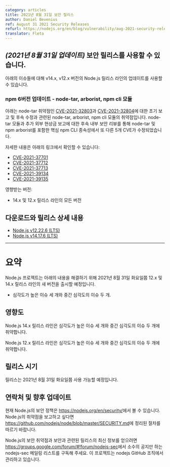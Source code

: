```yaml
---
category: articles
title: 2021년 8월 31일 보안 릴리스
author: Daniel Bevenius
ref: August 31 2021 Security Releases
refurl: https://nodejs.org/en/blog/vulnerability/aug-2021-security-releases2
translator: Fleta
---
```


<!--
## _(Update 31-Aug-2021)_ Security releases available

Updates are now available for v14.x, and v12.x Node.js release lines for the
following issues.
-->
## _(2021년 8월 31일 업데이트)_ 보안 릴리스를 사용할 수 있습니다.

아래의 이슈들에 대해 v14.x, v12.x 버전의 Node.js 릴리스 라인의 업데이트를 사용할 수 있습니다.

<!--
### npm 6 update - node-tar, arborist, npm cli modules

These are vulnerabilities in the node-tar, arborist, and npm cli modules which
are related to the initial reports and subsequent remediation of node-tar
vulnerabilities [CVE-2021-32803](https://github.com/advisories/GHSA-r628-mhmh-qjhw)
and [CVE-2021-32804](https://github.com/advisories/GHSA-3jfq-g458-7qm9).
Subsequent internal security review of node-tar and additional external bounty
reports have resulted in another 5 CVE being remediated in core npm CLI
dependencies including node-tar, and npm arborist.

You can read more about it in:

* [CVE-2021-37701](https://github.com/npm/node-tar/security/advisories/GHSA-9r2w-394v-53qc)
* [CVE-2021-37712](https://github.com/npm/node-tar/security/advisories/GHSA-qq89-hq3f-393p)
* [CVE-2021-37713](https://github.com/npm/node-tar/security/advisories/GHSA-5955-9wpr-37jh)
* [CVE-2021-39134](https://github.com/npm/arborist/security/advisories/GHSA-2h3h-q99f-3fhc)
* [CVE-2021-39135](https://github.com/npm/arborist/security/advisories/GHSA-gmw6-94gg-2rc2)

Impacts:

* All versions of the 14.x, and 12.x releases lines
-->
### npm 6버전 업데이트 - node-tar, arborist, npm cli 모듈

아래는 node-tar 취약점인 [CVE-2021-32803](https://github.com/advisories/GHSA-r628-mhmh-qjhw)과 
[CVE-2021-32804](https://github.com/advisories/GHSA-3jfq-g458-7qm9)에 대한 초기 보고 및 후속 수정과 관련된 node-tar, arborist, npm cli 모듈의 취약점입니다.
node-tar 모듈과 추가 외부 현상금 보고에 대한 후속 내부 보안 리뷰를 통해 node-tar 및 npm arborist를 포함한 핵심 npm CLI 종속성에서 또 다른 5개 CVE가 수정되었습니다.

자세한 내용은 아래의 링크에서 확인할 수 있습니다:

* [CVE-2021-37701](https://github.com/npm/node-tar/security/advisories/GHSA-9r2w-394v-53qc)
* [CVE-2021-37712](https://github.com/npm/node-tar/security/advisories/GHSA-qq89-hq3f-393p)
* [CVE-2021-37713](https://github.com/npm/node-tar/security/advisories/GHSA-5955-9wpr-37jh)
* [CVE-2021-39134](https://github.com/npm/arborist/security/advisories/GHSA-2h3h-q99f-3fhc)
* [CVE-2021-39135](https://github.com/npm/arborist/security/advisories/GHSA-gmw6-94gg-2rc2)

영향받는 버전:

* 14.x 및 12.x 릴리스 라인의 모든 버전

<!--
## Downloads and release details

* [Node.js v12.22.6 (LTS)](https://nodejs.org/en/blog/release/v12.22.6/)
* [Node.js v14.17.6 (LTS)](https://nodejs.org/en/blog/release/v14.17.6/)

---------------
-->
## 다운로드와 릴리스 상세 내용

* [Node.js v12.22.6 (LTS)](https://nodejs.org/en/blog/release/v12.22.6/)
* [Node.js v14.17.6 (LTS)](https://nodejs.org/en/blog/release/v14.17.6/)

---------------

<!--
# Summary

The Node.js project will release new versions of 12.x, and 14.x releases lines on or shortly after Tuesday
August 31th, 2021 in order to address:

* Three high severity issues, and two moderate severity issues.
-->
# 요약

Node.js 프로젝트는 아래의 내용을 해결하기 위해 2021년 8월 31일 화요일쯤 12.x 및 14.x 릴리스 라인의 새 버전을 출시할 예정입니다. 

* 심각도가 높은 이슈 세 개와 중간 심각도의 이슈 두 개.

<!--
## Impact

The 14.x release line of Node.js is vulnerable to three high severity issues, and two moderate severity issues

The 12.x release line of Node.js is vulnerable to three high severity issues, and two moderate severity issues.
-->
## 영향도

Node.js 14.x 릴리스 라인은 심각도가 높은 이슈 세 개와 중간 심각도의 이슈 두 개에 취약합니다.

Node.js 12.x 릴리스 라인은 심각도가 높은 이슈 세 개와 중간 심각도의 이슈 두 개에 취약합니다.

<!--
## Release timing

Releases will be available at, or shortly after, Tuesday, August 31th, 2021.
-->
## 릴리스 시기

릴리스는 2021년 8월 31일 화요일쯤 사용 가능할 예정입니다.

<!--
## Contact and future updates

The current Node.js security policy can be found at https://nodejs.org/en/security/. Please follow the process outlined in https://github.com/nodejs/node/blob/master/SECURITY.md if you wish to report a vulnerability in Node.js.

Subscribe to the low-volume announcement-only nodejs-sec mailing list at https://groups.google.com/forum/#!forum/nodejs-sec to stay up to date on security vulnerabilities and security-related releases of Node.js and the projects maintained in the nodejs GitHub organization.
-->
## 연락처 및 향후 업데이트

현재 Node.js의 보안 정책은 <https://nodejs.org/en/security/>에서 볼 수 있습니다.
Node.js의 취약점을 보고하고 싶다면
<https://github.com/nodejs/node/blob/master/SECURITY.md>에 정리된 절차를 따르기 바랍니다.

Node.js의 보안 취약점과 보안과 관련된 릴리스의 최신 정보를 얻으려면
<https://groups.google.com/forum/#!forum/nodejs-sec>에서 소수의 공지만 하는
nodejs-sec 메일링 리스트를 구독해 주세요. 이 프로젝트는 nodejs GitHub 조직에서 관리하고 있습니다.